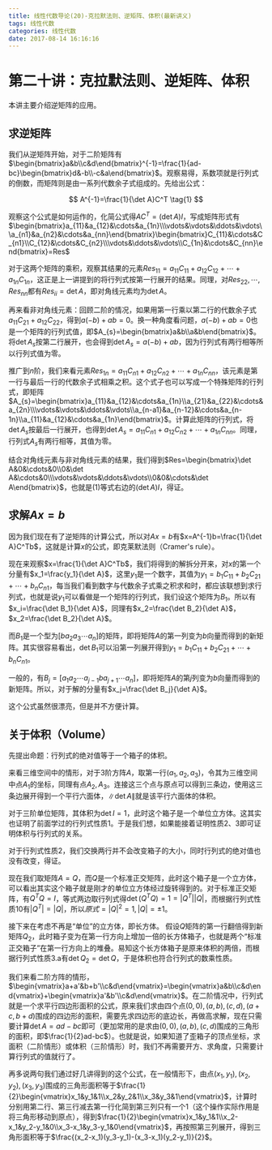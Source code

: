 ```yaml
---
title: 线性代数导论(20)-克拉默法则、逆矩阵、体积(最新讲义)
tags: 线性代数
categories: 线性代数
date: 2017-08-14 16:16:16
---
```


<!-- toc -->
<!-- more -->

# 第二十讲：克拉默法则、逆矩阵、体积

本讲主要介绍逆矩阵的应用。

## 求逆矩阵

我们从逆矩阵开始，对于二阶矩阵有$\begin{bmatrix}a&b\\c&d\end{bmatrix}^{-1}=\frac{1}{ad-bc}\begin{bmatrix}d&-b\\-c&a\end{bmatrix}$。观察易得，系数项就是行列式的倒数，而矩阵则是由一系列代数余子式组成的。先给出公式：

$$
A^{-1}=\frac{1}{\det A}C^T
\tag{1}
$$

观察这个公式是如何运作的，化简公式得$AC^T=(\det A)I$，写成矩阵形式有$\begin{bmatrix}a_{11}&a_{12}&\cdots&a_{1n}\\\vdots&\vdots&\ddots&\vdots\\a_{n1}&a_{n2}&\cdots&a_{nn}\end{bmatrix}\begin{bmatrix}C_{11}&\cdots&C_{n1}\\C_{12}&\cdots&C_{n2}\\\vdots&\ddots&\vdots\\C_{1n}&\cdots&C_{nn}\end{bmatrix}=Res$

对于这两个矩阵的乘积，观察其结果的元素$Res_{11}=a_{11}C_{11}+a_{12}C_{12}+\cdots+a_{1n}C_{1n}$，这正是上一讲提到的将行列式按第一行展开的结果。同理，对$Res_{22}, \cdots, Res_{nn}$都有$Res_{ii}=\det A$，即对角线元素均为$\det A$。

再来看非对角线元素：回顾二阶的情况，如果用第一行乘以第二行的代数余子式$a_{11}C_{21}+a_{12}C_{22}$，得到$a(-b)+ab=0$。换一种角度看问题，$a(-b)+ab=0$也是一个矩阵的行列式值，即$A_{s}=\begin{bmatrix}a&b\\a&b\end{bmatrix}$。将$\det A_{s}$按第二行展开，也会得到$\det A_{s}=a(-b)+ab$，因为行列式有两行相等所以行列式值为零。

推广到$n$阶，我们来看元素$Res_{1n}=a_{11}C_{n1}+a_{12}C_{n2}+\cdots+a_{1n}C_{nn}$，该元素是第一行与最后一行的代数余子式相乘之积。这个式子也可以写成一个特殊矩阵的行列式，即矩阵$A_{s}=\begin{bmatrix}a_{11}&a_{12}&\cdots&a_{1n}\\a_{21}&a_{22}&\cdots&a_{2n}\\\vdots&\vdots&\ddots&\vdots\\a_{n-a1}&a_{n-12}&\cdots&a_{n-1n}\\a_{11}&a_{12}&\cdots&a_{1n}\end{bmatrix}$。计算此矩阵的行列式，将$\det A_{s}$按最后一行展开，也得到$\det A_{s}=a_{11}C_{n1}+a_{12}C_{n2}+\cdots+a_{1n}C_{nn}$。同理，行列式$A_{s}$有两行相等，其值为零。

结合对角线元素与非对角线元素的结果，我们得到$Res=\begin{bmatrix}\det A&0&\cdots&0\\0&\det A&\cdots&0\\\vdots&\vdots&\ddots&\vdots\\0&0&\cdots&\det A\end{bmatrix}$，也就是$(1)$等式右边的$(\det A)I$，得证。

## 求解$Ax=b$

因为我们现在有了逆矩阵的计算公式，所以对$Ax=b$有$x=A^{-1}b=\frac{1}{\det A}C^Tb$，这就是计算$x$的公式，即克莱默法则（Cramer's rule）。

现在来观察$x=\frac{1}{\det A}C^Tb$，我们将得到的解拆分开来，对$x$的第一个分量有$x_1=\frac{y_1}{\det A}$，这里$y_1$是一个数字，其值为$y_1=b_1C_{11}+b_2C_{21}+\cdots+b_nC_{n1}$，每当我们看到数字与代数余子式乘之积求和时，都应该联想到求行列式，也就是说$y_1$可以看做是一个矩阵的行列式，我们设这个矩阵为$B_1$。所以有$x_i=\frac{\det B_1}{\det A}$，同理有$x_2=\frac{\det B_2}{\det A}$，$x_2=\frac{\det B_2}{\det A}$。

而$B_1$是一个型为$\Bigg[b a_2 a_3 \cdots a_n\Bigg]$的矩阵，即将矩阵$A$的第一列变为$b$向量而得到的新矩阵。其实很容易看出，$\det B_1$可以沿第一列展开得到$y_1=b_1C_{11}+b_2C_{21}+\cdots+b_nC_{n1}$。

一般的，有$B_j=\Bigg[a_1 a_2 \cdots a_{j-1} b a_{j+1} \cdots a_n\Bigg]$，即将矩阵$A$的第$j$列变为$b$向量而得到的新矩阵。所以，对于解的分量有$x_j=\frac{\det B_j}{\det A}$。

这个公式虽然很漂亮，但是并不方便计算。

## 关于体积（Volume）

先提出命题：行列式的绝对值等于一个箱子的体积。

来看三维空间中的情形，对于$3$阶方阵$A$，取第一行$(a_1,a_2,a_3)$，令其为三维空间中点$A_1$的坐标，同理有点$A_2, A_3$。连接这三个点与原点可以得到三条边，使用这三条边展开得到一个平行六面体，$\left\|\det A\right\|$就是该平行六面体的体积。

对于三阶单位矩阵，其体积为$\det I=1$，此时这个箱子是一个单位立方体。这其实也证明了前面学过的行列式性质1。于是我们想，如果能接着证明性质2、3即可证明体积与行列式的关系。

对于行列式性质2，我们交换两行并不会改变箱子的大小，同时行列式的绝对值也没有改变，得证。

现在我们取矩阵$A=Q$，而$Q$是一个标准正交矩阵，此时这个箱子是一个立方体，可以看出其实这个箱子就是刚才的单位立方体经过旋转得到的。对于标准正交矩阵，有$Q^TQ=I$，等式两边取行列式得$\det(Q^TQ)=1=\left|Q^T\right|\left|Q\right|$，而根据行列式性质10有$\left|Q^T\right|=\left|Q\right|$，所以$原式=\left|Q\right|^2=1, \left|Q\right|=\pm 1$。

接下来在考虑不再是“单位”的立方体，即长方体。 假设$Q$矩阵的第一行翻倍得到新矩阵$Q_2$，此时箱子变为在第一行方向上增加一倍的长方体箱子，也就是两个“标准正交箱子”在第一行方向上的堆叠。易知这个长方体箱子是原来体积的两倍，而根据行列式性质3.a有$\det Q_2=\det Q$，于是体积也符合行列式的数乘性质。

我们来看二阶方阵的情形，$\begin{vmatrix}a+a'&b+b'\\c&d\end{vmatrix}=\begin{vmatrix}a&b\\c&d\end{vmatrix}+\begin{vmatrix}a'&b'\\c&d\end{vmatrix}$。在二阶情况中，行列式就是一个求平行四边形面积的公式，原来我们求由四个点$(0,0), (a,b), (c,d), (a+c,b+d)$围成的四边形的面积，需要先求四边形的底边长，再做高求解，现在只需要计算$\det A=ad-bc$即可（更加常用的是求由$(0,0), (a,b), (c,d)$围成的三角形的面积，即$\frac{1}{2}ad-bc$）。也就是说，如果知道了歪箱子的顶点坐标，求面积（二阶情形）或体积（三阶情形）时，我们不再需要开方、求角度，只需要计算行列式的值就行了。

再多说两句我们通过好几讲得到的这个公式，在一般情形下，由点$(x_1,y_1), (x_2,y_2), (x_3,y_3)$围成的三角形面积等于$\frac{1}{2}\begin{vmatrix}x_1&y_1&1\\x_2&y_2&1\\x_3&y_3&1\end{vmatrix}$，计算时分别用第二行、第三行减去第一行化简到第三列只有一个$1$（这个操作实际作用是将三角形移动到原点），得到$\frac{1}{2}\begin{vmatrix}x_1&y_1&1\\x_2-x_1&y_2-y_1&0\\x_3-x_1&y_3-y_1&0\end{vmatrix}$，再按照第三列展开，得到三角形面积等于$\frac{(x_2-x_1)(y_3-y_1)-(x_3-x_1)(y_2-y_1)}{2}$。
